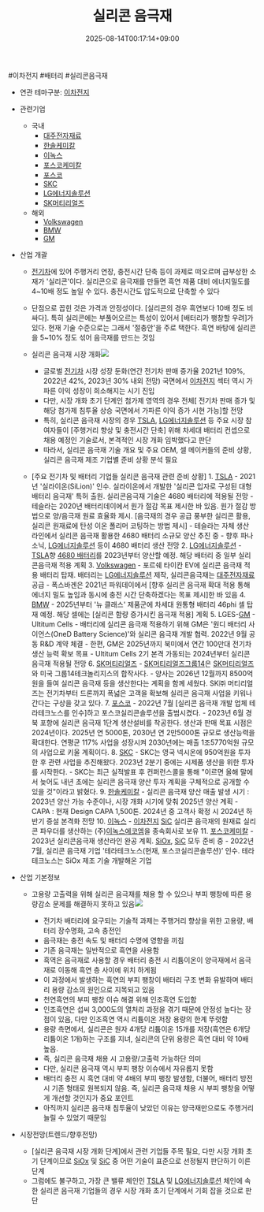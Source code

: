 ﻿---
title: "실리콘 음극재"
date: 2025-08-14T00:17:14+09:00
lastmod: 2025-08-14T00:17:14+09:00
type: docs
sidebar:
  open: true
weight: 6
---
<div style="display:none">
  <meta property="article:published_time" content="2025-08-13T15:17:14Z" />
  <meta property="article:modified_time" content="2025-08-13T15:17:14Z" />
</div>
#이차전지 #배터리 #실리콘음극재 

- 연관 테마구분: [이차전지](/industry-study/이차전지/)

- 관련기업
	- 국내
		- [대주전자재료](/industry-study/대주전자재료/)
		- [한솔케미칼](/industry-study/한솔케미칼/)
		- [이녹스](/industry-study/이녹스/)
		- [포스코케미칼](/industry-study/포스코케미칼/)
		- [포스코](/industry-study/포스코/)
		- [SKC](/industry-study/skc/)
		- [LG에너지솔루션](/industry-study/lg에너지솔루션/)
		- [SK머티리얼즈](/industry-study/sk머티리얼즈/)
	- 해외
		- [Volkswagen](/company-analysis/volkswagen/) 
		- [BMW](/company-analysis/bmw/)
		- [GM](/company-analysis/gm/)

- 산업 개괄
	- [전기차](/industry-study/2산업자동차-산업전기차/)에 있어 주행거리 연장, 충전시간 단축 등이 과제로 떠오르며 급부상한 소재가 '실리콘'이다. 실리콘으로 음극재를 만들면 흑연 제품 대비 에너지밀도를 4~10배 정도 높일 수 있다. 충전시간도 압도적으로 단축할 수 있다
	- 단점으로 꼽힌 것은 가격과 안정성이다. [실리콘의 경우 흑연보다 10배 정도 비싸다]. 특히 실리콘에는 부풀어오르는 특성이 있어서 [배터리가 팽창할 우려]가 있다. 현재 기술 수준으로는 그래서 '절충안'을 주로 택한다. 흑연 바탕에 실리콘을 5~10% 정도 섞어 음극재를 만드는 것임
	- 실리콘 음극재 시장 개화![](https://i.imgur.com/KytcRPn.png)

		- 글로벌 [전기차](/industry-study/2산업자동차-산업전기차/) 시장 성장 둔화(연간 전기차 판매 증가율 2021년 109%, 2022년 42%, 2023년 30% 내외 전망) 국면에서 [이차전지](/industry-study/이차전지/) 섹터 역시 가파른 이익 성장이 희소해지는 시기 진입
		- 다만, 시장 개화 초기 단계인 첨가제 영역의 경우 전체[ 전기차 판매 증가 및 해당 첨가제 침투율 상승 국면에서 가파른 이익 증가 시현 가능]할 전망 
		- 특히, 실리콘 음극재 시장의 경우 [TSLA](/company-analysis/tsla/), [LG에너지솔루션](/industry-study/lg에너지솔루션/) 등 주요 시장 참여자들이 [주행거리 향상 및 충전시간 단축] 위해 차세대 배터리 컨셉으로 채용 예정인 기술로서, 본격적인 시장 개화 임박했다고 판단 
		- 따라서, 실리콘 음극재 기술 개요 및 주요 OEM, 셀 메이커들의 준비 상황, 실리콘 음극재 제조 기업별 준비 상황 분석 필요
	- [주요 전기차 및 배터리 기업들 실리콘 음극재 관련 준비 상황] 
			1. [TSLA](/company-analysis/tsla/) 
				- 2021년 '실라이온(SiLion)' 인수. 실라이온에서 개발한 '실리콘 입자로 구성된 대형 배터리 음극재' 특허 출원. 실리콘음극재 기술은 4680 배터리에 적용될 전망 
				- 테슬라는 2020년 배터리데이에서 원가 절감 목표 제시한 바 있음. 원가 절감 방법으로 양/음극재 원료 효율화 제시. [음극재의 경우 공급 풍부한 실리콘 활용, 실리콘 원재료에 탄성 이온 폴리머 코팅하는 방법 제시] 
				- 테슬라는 자체 생산 라인에서 실리콘 음극재 활용한 4680 배터리 소규모 양산 추진 중 
				- 향후 파나소닉, [LG에너지솔루션](/industry-study/lg에너지솔루션/)  등이 4680 배터리 생산 전망 
			2. [LG에너지솔루션](/industry-study/lg에너지솔루션/)
				  - [TSLA](/company-analysis/tsla/)향 [4680 배터리](/industry-study/4680-배터리/)를 2023년부터 양산할 예정. 해당 배터리 중 일부 실리콘음극재 적용 계획 
			3. [Volkswagen](/company-analysis/volkswagen/) 
				- 포르쉐 타이칸 EV에 실리콘 음극재 적용 배터리 탑재. 배터리는 [LG에너지솔루션](/industry-study/lg에너지솔루션/) 제작, 실리콘음극재는 [대주전자재료](/industry-study/대주전자재료/) 공급 
				- 폭스바겐은 2021년 파워데이에서 [향후 실리콘 음극재 확대 적용 통해 에너지 밀도 높임과 동시에 충전 시간 단축하겠다는 목표 제시]한 바 있음 
			4. [BMW](/company-analysis/bmw/)
				- 2025년부터 '뉴 클래스' 제품군에 차세대 원통형 배터리 46phi 셀 탑재 예정. 해당 셀에는 [실리콘 함량 증가시킨 음극재 적용] 계획 
			5. LGES-[GM](/company-analysis/gm/) - Ultitum Cells 
				- 배터리에 실리콘 음극재 적용하기 위해 GM은 '원디 배터리 사이언스(OneD Battery Science)'와 실리콘 음극재 개발 협력. 2022년 9월 공동 R&D 계약 체결 
				- 한편, GM은 2025년까지 북미에서 연간 100만대 전기차 생산 능력 확보 목표 
				- Ultitum Cells 2기 본격 가동되는 2024년부터 실리콘 음극재 적용될 전망
			6.  [SK머티리얼즈](/industry-study/sk머티리얼즈/)
				-  [SK머티리얼즈그룹14](/industry-study/sk머티리얼즈그룹14/)은 [SK머티리얼즈](/industry-study/sk머티리얼즈/)와 미국 그룹14테크놀리지스의 합작사다. 
				- 양사는 2026년 12월까지 8500억원을 들여 실리콘 음극재 등을 생산한다는 계획을 함께 세웠다. SK㈜ 머티리얼즈는 전기차부터 드론까지 폭넓은 고객을 확보해 실리콘 음극재 사업을 키워나간다는 구상을 갖고 있다.
			7. [포스코](/industry-study/포스코/)
				- 2022년 7월 [실리콘 음극재 개발 업체 테라테크노스를 인수]하고 포스코실리콘솔루션을 출범시켰다. 
				- 2023년 6월 경북 포항에 실리콘 음극재 1단계 생산설비를 착공한다. 생산과 판매 목표 시점은 2024년이다. 2025년 연 5000톤, 2030년 연 2만5000톤 규모로 생산능력을 확대한다. 연평균 117% 사업을 성장시켜 2030년에는 매출 1조5770억원 규모의 사업으로 키울 계획이다.
			8. [SKC](/industry-study/skc/)
				- SKC는 영국 넥시온에 950억원을 투자한 후 관련 사업을 추진해왔다. 2023년 2분기 중에는 시제품 생산을 위한 투자를 시작한다. 
				- SKC는 최근 실적발표 후 컨퍼런스콜을 통해 "이르면 올해 말에서 늦어도 내년 초에는 실리콘 음극재 양산 투자 계획을 구체적으로 공개할 수 있을 것"이라고 밝혔다.
			9.  [한솔케미칼](/industry-study/한솔케미칼/)
				- 실리콘 음극재 양산 매출 발생 시기 : 2023년 양산 가능 수준이나, 시장 개화 시기에 맞춰 2025년 양산 계획
				- CAPA : 현재 Design CAPA 1,500톤. 2024년 중 고객사 확정 시 2024년 하반기 증설 본격화 전망
			10. [이녹스](/industry-study/이녹스/)
				- [이차전지](/industry-study/이차전지/)  [SiC](/industry-study/sic/) 실리콘 음극재의 원재료 실리콘 파우더를 생산하는 (주)[이녹스에코엠](/industry-study/이녹스에코엠/)을 종속회사로 보유
			11. [포스코케미칼](/industry-study/포스코케미칼/)
				- 2023년 실리콘음극재 생산라인 완공 계획. [SiOx](/industry-study/siox/), [SiC](/industry-study/sic/) 모두 준비 중 
				- 2022년 7월, 실리콘 음극재 기업 '테라테크노스(현재, 포스코실리콘솔루션)’ 인수. 테라테크노스는 SiOx 제조 기술 개발해온 기업

- 산업 기본정보
	- 고용량 고출력을 위해 실리콘 음극재를 채용 할 수 있으나 부피 팽창에 따른 용량감소 문제를 해결하지 못하고 있음![](https://i.imgur.com/77vYm3Z.png)

		- 전기차 배터리에 요구되는 기술적 과제는 주행거리 향상을 위한 고용량, 배터리 장수명화, 고속 충전인 
		- 음극재는 충전 속도 및 배터리 수명에 영향을 끼침
		- 기존 음극재는 일반적으로 흑연을 사용함
		- 흑역은 음극재로 사용할 경우 배터리 충전 시 리튬이온이 양극재에서 음극재로 이동해 흑연 층 사이에 위치 하게됨
		- 이 과정에서 발생하는 흑연의 부피 팽창이 배터리 구조 변화 유발하며 배터리 용량 감소의 원인으로 지목되고 있음 
		- 천연흑연의 부피 팽창 이슈 해결 위해 인조흑연 도입함
		- 인조흑연은 섭씨 3,000도의 열처리 과정을 겪기 때문에 안정성 높다는 장점이 있음, 다만 인조흑연 역시 리튬이온 저장 용량의 한계 뚜렷함
		- 용량 측면에서, 실리콘은 원자 4개당 리튬이온 15개를 저장(흑연은 6개당 리튬이온 1개)하는 구조를 지녀, 실리콘의 단위 용량은 흑연 대비 약 10배 높음. 
		- 즉, 실리콘 음극재 채용 시 고용량/고출력 가능하단 의미
		- 다만, 실리콘 음극재 역시 부피 팽창 이슈에서 자유롭지 못함
		- 배터리 충전 시 흑연 대비 약 4배의 부피 팽창 발생함, 더불어, 배터리 방전 시 기존 형태로 원복되지 않음. 즉, 실리콘 음극재 채용 시 부피 팽창을 어떻게 개선할 것인지가 중요 포인트 
		- 아직까지 실리콘 음극재 침투율이 낮았던 이유는 양극재만으로도 주행거리 늘릴 수 있었기 때문임

- 시장전망(트렌드/향후전망)
	- [실리콘 음극재 시장 개화 단계]에서 관련 기업들 주목 필요, 다만 시장 개화 초기 단계이므로 [SiOx](/industry-study/siox/) 및 [SiC](/industry-study/sic/) 중 어떤 기술이 표준으로 선정될지 판단하기 이른 단계
	- 그럼에도 불구하고, 가장 큰 밸류 체인인 [TSLA](/company-analysis/tsla/) 및 [LG에너지솔루션](/industry-study/lg에너지솔루션/) 체인에 속한 실리콘 음극재 기업들의 경우 시장 개화 초기 단계에서 기회 잡을 것으로 판단
